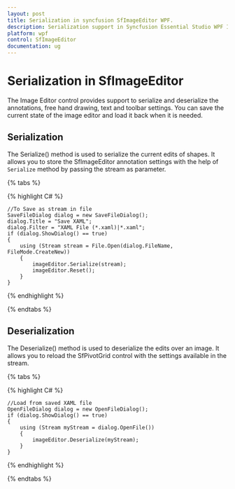 ```yaml
---
layout: post
title: Serialization in syncfusion SfImageEditor WPF.
description: Serialization support in Syncfusion Essential Studio WPF ImageEditor (SfImageEditor) control, its elements and more.
platform: wpf
control: SfImageEditor
documentation: ug
---
```


# Serialization in SfImageEditor

The Image Editor control provides support to serialize and deserialize the annotations, free hand drawing, text and toolbar settings. You can save the current state of the image editor and load it back when it is needed.

## Serialization

The Serialize() method is used to serialize the current edits of shapes. It allows you to store the SfImageEditor annotation settings with the help of `Serialize` method by passing the stream as parameter.

{% tabs %}

{% highlight C# %}
    
	//To Save as stream in file
    SaveFileDialog dialog = new SaveFileDialog();
    dialog.Title = "Save XAML";
    dialog.Filter = "XAML File (*.xaml)|*.xaml";
    if (dialog.ShowDialog() == true)
    {
        using (Stream stream = File.Open(dialog.FileName, FileMode.CreateNew))
        {
            imageEditor.Serialize(stream);
            imageEditor.Reset();
        }
    }
    
	
{% endhighlight %}

{% endtabs %}

## Deserialization

The Deserialize() method is used to deserialize the edits over an image. It allows you to reload the SfPivotGrid control with the settings available in the stream.

{% tabs %}

{% highlight C# %}
       
    //Load from saved XAML file
    OpenFileDialog dialog = new OpenFileDialog();
    if (dialog.ShowDialog() == true)
    {
        using (Stream myStream = dialog.OpenFile())
        {
            imageEditor.Deserialize(myStream);
        }
    }

{% endhighlight %}

{% endtabs %}
